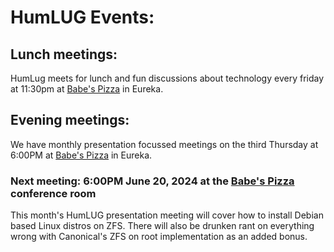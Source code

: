 # HumLUG Events:

## Lunch meetings:
HumLug meets for lunch and fun discussions about technology every friday at 11:30pm at [Babe's Pizza](https://goo.gl/maps/bChPaDrPDU42) in Eureka. 

## Evening meetings:
We have monthly presentation focussed meetings on the third Thursday at 6:00PM at [Babe's Pizza](https://goo.gl/maps/bChPaDrPDU42) in Eureka. 
### Next meeting: 6:00PM June 20, 2024 at the [Babe's Pizza](https://goo.gl/maps/bChPaDrPDU42) conference room


This month's HumLUG presentation meeting will cover how to install Debian based Linux distros on ZFS. There will also be drunken rant on everything wrong with Canonical's ZFS on root implementation as an added bonus.
